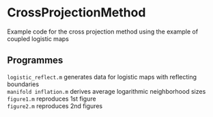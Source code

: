 # CrossProjectionMethod
Example code for the cross projection method using the example of coupled logistic maps

## Programmes

`logistic_reflect.m` generates data for logistic maps with reflecting boundaries  
`manifold inflation.m` derives average logarithmic neighborhood sizes  
`figure1.m` reproduces 1st figure   
`figure2.m` reproduces 2nd figures
